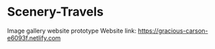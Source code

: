 # Scenery-Travels
Image gallery website prototype
Website link: https://gracious-carson-e6093f.netlify.com
